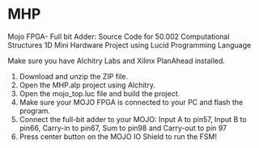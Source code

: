 # MHP
Mojo FPGA- Full bit Adder: Source Code for 50.002 Computational Structures 1D Mini Hardware Project using Lucid Programming Language

Make sure you have Alchitry Labs and Xilinx PlanAhead installed.

1) Download and unzip the ZIP file.
2) Open the MHP.alp project using Alchitry.
3) Open the mojo_top.luc file and build the project.
4) Make sure your MOJO FPGA is connected to your PC and flash the program.
5) Connect the full-bit adder to your MOJO: Input A to pin57, Input B to pin66, Carry-in to pin67, Sum to pin98 and Carry-out to pin 97
6) Press center button on the MOJO IO Shield to run the FSM!
